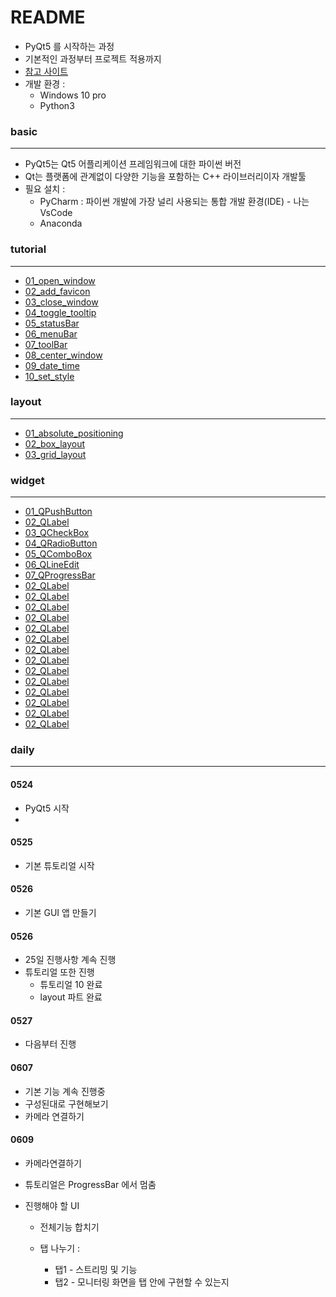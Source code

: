 # README

- PyQt5 를 시작하는 과정
- 기본적인 과정부터 프로젝트 적용까지
- [참고 사이트](https://wikidocs.net/21920)
- 개발 환경 : 
  - Windows 10 pro
  - Python3



### basic

---

- PyQt5는 Qt5 어플리케이션 프레임워크에 대한 파이썬 버전
- Qt는 플랫폼에 관계없이 다양한 기능을 포함하는 C++ 라이브러리이자 개발툴
- 필요 설치 : 
  - PyCharm : 파이썬 개발에 가장 널리 사용되는 통합 개발 환경(IDE) - 나는 VsCode
  - Anaconda





### tutorial

---

- [01_open_window](https://github.com/sehooh5/keti/blob/master/Basic/PyQt5/tutorial/01_open_window.md)
- [02_add_favicon](https://github.com/sehooh5/keti/blob/master/Basic/PyQt5/tutorial/02_add_favicon.md)
- [03_close_window](https://github.com/sehooh5/keti/blob/master/Basic/PyQt5/tutorial/03_close_window.md)
- [04_toggle_tooltip](https://github.com/sehooh5/keti/blob/master/Basic/PyQt5/tutorial/04_toggle_tooltip.md)
- [05_statusBar](https://github.com/sehooh5/keti/blob/master/Basic/PyQt5/tutorial/05_statusBar.md)
- [06_menuBar](https://github.com/sehooh5/keti/blob/master/Basic/PyQt5/tutorial/06_menuBar.md)
- [07_toolBar](https://github.com/sehooh5/keti/blob/master/Basic/PyQt5/tutorial/07_toolBar.md)
- [08_center_window](https://github.com/sehooh5/keti/blob/master/Basic/PyQt5/tutorial/08_center_window.md)
- [09_date_time](https://github.com/sehooh5/keti/blob/master/Basic/PyQt5/tutorial/09_date_time.md)
- [10_set_style](https://github.com/sehooh5/keti/blob/master/Basic/PyQt5/tutorial/10_set_style.md)



### layout

---

- [01_absolute_positioning](https://github.com/sehooh5/keti/blob/master/Basic/PyQt5/layout/01_absolute_positioning.md)
- [02_box_layout](https://github.com/sehooh5/keti/blob/master/Basic/PyQt5/layout/02_box_layout.md)
- [03_grid_layout](https://github.com/sehooh5/keti/blob/master/Basic/PyQt5/layout/03_grid_layout.md)



### widget

---

- [01_QPushButton](https://github.com/sehooh5/keti/blob/master/Basic/PyQt5/widget/01_QPushButton.md)
- [02_QLabel](https://github.com/sehooh5/keti/blob/master/Basic/PyQt5/widget/02_QLabel.md)
- [03_QCheckBox](https://github.com/sehooh5/keti/blob/master/Basic/PyQt5/widget/03_QCheckBox.md)
- [04_QRadioButton](https://github.com/sehooh5/keti/blob/master/Basic/PyQt5/widget/04_QRadioButton.md)
- [05_QComboBox](https://github.com/sehooh5/keti/blob/master/Basic/PyQt5/widget/05_QComboBox.md)
- [06_QLineEdit](https://github.com/sehooh5/keti/blob/master/Basic/PyQt5/widget/06_QLineEdit.md)
- [07_QProgressBar](https://github.com/sehooh5/keti/blob/master/Basic/PyQt5/widget/07_QProgressBar.md)
- [02_QLabel](https://github.com/sehooh5/keti/blob/master/Basic/PyQt5/widget/02_QLabel.md)
- [02_QLabel](https://github.com/sehooh5/keti/blob/master/Basic/PyQt5/widget/02_QLabel.md)
- [02_QLabel](https://github.com/sehooh5/keti/blob/master/Basic/PyQt5/widget/02_QLabel.md)
- [02_QLabel](https://github.com/sehooh5/keti/blob/master/Basic/PyQt5/widget/02_QLabel.md)
- [02_QLabel](https://github.com/sehooh5/keti/blob/master/Basic/PyQt5/widget/02_QLabel.md)
- [02_QLabel](https://github.com/sehooh5/keti/blob/master/Basic/PyQt5/widget/02_QLabel.md)
- [02_QLabel](https://github.com/sehooh5/keti/blob/master/Basic/PyQt5/widget/02_QLabel.md)
- [02_QLabel](https://github.com/sehooh5/keti/blob/master/Basic/PyQt5/widget/02_QLabel.md)
- [02_QLabel](https://github.com/sehooh5/keti/blob/master/Basic/PyQt5/widget/02_QLabel.md)
- [02_QLabel](https://github.com/sehooh5/keti/blob/master/Basic/PyQt5/widget/02_QLabel.md)
- [02_QLabel](https://github.com/sehooh5/keti/blob/master/Basic/PyQt5/widget/02_QLabel.md)
- [02_QLabel](https://github.com/sehooh5/keti/blob/master/Basic/PyQt5/widget/02_QLabel.md)
- [02_QLabel](https://github.com/sehooh5/keti/blob/master/Basic/PyQt5/widget/02_QLabel.md)
- [02_QLabel](https://github.com/sehooh5/keti/blob/master/Basic/PyQt5/widget/02_QLabel.md)







### daily

---



#### 0524

- PyQt5 시작
- 



#### 0525

- 기본 튜토리얼 시작



#### 0526

- 기본 GUI 앱 만들기



#### 0526

- 25일 진행사항 계속 진행
- 튜토리얼 또한 진행
  - 튜토리얼 10 완료
  - layout 파트 완료 



#### 0527

- 다음부터 진행



#### 0607

- 기본 기능 계속 진행중
- 구성된대로 구현해보기
- 카메라 연결하기



#### 0609

- 카메라연결하기

- 튜토리얼은 ProgressBar 에서 멈춤

- 진행해야 할 UI

  - 전체기능 합치기

  - 탭 나누기 : 

    - 탭1 - 스트리밍 및 기능
    - 탭2 - 모니터링 화면을 탭 안에 구현할 수 있는지

    